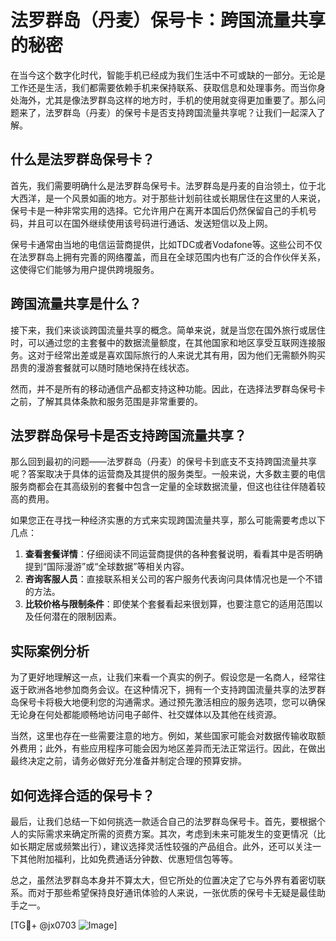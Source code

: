 # 法罗群岛（丹麦）保号卡：跨国流量共享的秘密

在当今这个数字化时代，智能手机已经成为我们生活中不可或缺的一部分。无论是工作还是生活，我们都需要依赖手机来保持联系、获取信息和处理事务。而当你身处海外，尤其是像法罗群岛这样的地方时，手机的使用就变得更加重要了。那么问题来了，法罗群岛（丹麦）的保号卡是否支持跨国流量共享呢？让我们一起深入了解。

## 什么是法罗群岛保号卡？

首先，我们需要明确什么是法罗群岛保号卡。法罗群岛是丹麦的自治领土，位于北大西洋，是一个风景如画的地方。对于那些计划前往或长期居住在这里的人来说，保号卡是一种非常实用的选择。它允许用户在离开本国后仍然保留自己的手机号码，并且可以在国外继续使用该号码进行通话、发送短信以及上网。

保号卡通常由当地的电信运营商提供，比如TDC或者Vodafone等。这些公司不仅在法罗群岛上拥有完善的网络覆盖，而且在全球范围内也有广泛的合作伙伴关系，这使得它们能够为用户提供跨境服务。

## 跨国流量共享是什么？

接下来，我们来谈谈跨国流量共享的概念。简单来说，就是当您在国外旅行或居住时，可以通过您的主套餐中的数据流量额度，在其他国家和地区享受互联网连接服务。这对于经常出差或是喜欢国际旅行的人来说尤其有用，因为他们无需额外购买昂贵的漫游套餐就可以随时随地保持在线状态。

然而，并不是所有的移动通信产品都支持这种功能。因此，在选择法罗群岛保号卡之前，了解其具体条款和服务范围是非常重要的。

## 法罗群岛保号卡是否支持跨国流量共享？

那么回到最初的问题——法罗群岛（丹麦）的保号卡到底支不支持跨国流量共享呢？答案取决于具体的运营商及其提供的服务类型。一般来说，大多数主要的电信服务商都会在其高级别的套餐中包含一定量的全球数据流量，但这也往往伴随着较高的费用。

如果您正在寻找一种经济实惠的方式来实现跨国流量共享，那么可能需要考虑以下几点：

1. **查看套餐详情**：仔细阅读不同运营商提供的各种套餐说明，看看其中是否明确提到“国际漫游”或“全球数据”等相关内容。
2. **咨询客服人员**：直接联系相关公司的客户服务代表询问具体情况也是一个不错的方法。
3. **比较价格与限制条件**：即使某个套餐看起来很划算，也要注意它的适用范围以及任何潜在的限制因素。

## 实际案例分析

为了更好地理解这一点，让我们来看一个真实的例子。假设您是一名商人，经常往返于欧洲各地参加商务会议。在这种情况下，拥有一个支持跨国流量共享的法罗群岛保号卡将极大地便利您的沟通需求。通过预先激活相应的服务选项，您可以确保无论身在何处都能顺畅地访问电子邮件、社交媒体以及其他在线资源。

当然，这里也存在一些需要注意的地方。例如，某些国家可能会对数据传输收取额外费用；此外，有些应用程序可能会因为地区差异而无法正常运行。因此，在做出最终决定之前，请务必做好充分准备并制定合理的预算安排。

## 如何选择合适的保号卡？

最后，让我们总结一下如何挑选一款适合自己的法罗群岛保号卡。首先，要根据个人的实际需求来确定所需的资费方案。其次，考虑到未来可能发生的变更情况（比如长期定居或频繁出行），建议选择灵活性较强的产品组合。此外，还可以关注一下其他附加福利，比如免费通话分钟数、优惠短信包等等。

总之，虽然法罗群岛本身并不算太大，但它所处的位置决定了它与外界有着密切联系。而对于那些希望保持良好通讯体验的人来说，一张优质的保号卡无疑是最佳助手之一。

[TG💪+ @jx0703 ![Image](https://github.com/user-attachments/assets/dbca1d08-cadb-493c-b0ec-ad6f7a83f270)]